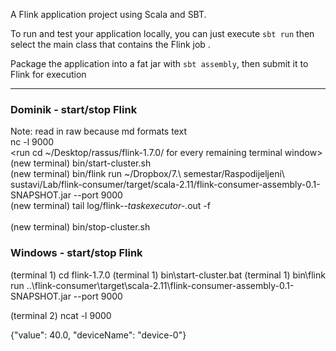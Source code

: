 A Flink application project using Scala and SBT.

To run and test your application locally, you can just execute `sbt run` then select the main class that contains the Flink job . 

Package the application into a fat jar with `sbt assembly`, then submit it to Flink for execution 

---

### Dominik - start/stop Flink
Note: read in raw because md formats text  
nc -l 9000  
<run cd ~/Desktop/rassus/flink-1.7.0/ for every remaining terminal window>  
(new terminal) bin/start-cluster.sh  
(new terminal) bin/flink run ~/Dropbox/7.\ semestar/Raspodijeljeni\ sustavi/Lab/flink-consumer/target/scala-2.11/flink-consumer-assembly-0.1-SNAPSHOT.jar --port 9000  
(new terminal) tail log/flink-*-taskexecutor-*.out -f  
<do your work...>  
(new terminal) bin/stop-cluster.sh  

### Windows - start/stop Flink
(terminal 1) cd flink-1.7.0
(terminal 1) bin\start-cluster.bat
(terminal 1) bin\flink run ..\flink-consumer\target\scala-2.11\flink-consumer-assembly-0.1-SNAPSHOT.jar --port 9000

(terminal 2) ncat -l 9000 

{"value": 40.0, "deviceName": "device-0"}
